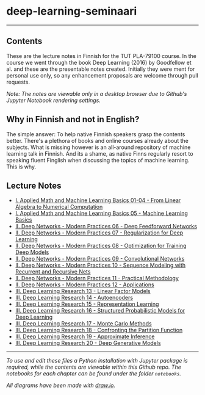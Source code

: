 # deep-learning-seminaari

---

## Contents

These are the lecture notes in Finnish for the TUT PLA-79100 course. In the course we went through the book Deep Learning (2016) by Goodfellow et al. and these are the presentable notes created. Initially they were ment for personal use only, so any enhancement proposals are welcome through pull requests.

*Note: The notes are viewable only in a desktop browser due to Github's Jupyter Notebook rendering settings.*

## Why in Finnish and not in English?

The simple answer: To help native Finnish speakers grasp the contents better. There's a plethora of books and online courses already about the subjects. What is missing however is an all-around repository of machine learning talk in Finnish. And its a shame, as native Finns regularly resort to speaking fluent Finglish when discussing the topics of machine learning. This is why. 

## Lecture Notes

 - [I. Applied Math and Machine Learning Basics 01-04 - From Linear Algebra to Numerical Computation](https://github.com/karmus89/deep-learning-seminaari/blob/master/notebooks//I.%20Applied%20Math%20and%20Machine%20Learning%20Basics%2001-04%20-%20From%20Linear%20Algebra%20to%20Numerical%20Computation.ipynb)
 - [I. Applied Math and Machine Learning Basics 05 - Machine Learning Basics](https://github.com/karmus89/deep-learning-seminaari/blob/master/notebooks//I.%20Applied%20Math%20and%20Machine%20Learning%20Basics%2005%20-%20Machine%20Learning%20Basics.ipynb)
 - [II. Deep Networks - Modern Practices 06 - Deep Feedforward Networks](https://github.com/karmus89/deep-learning-seminaari/blob/master/notebooks//II.%20Deep%20Networks%20-%20Modern%20Practices%2006%20-%20Deep%20Feedforward%20Networks.ipynb)
 - [II. Deep Networks - Modern Practices 07 - Regularization for Deep Learning](https://github.com/karmus89/deep-learning-seminaari/blob/master/notebooks//II.%20Deep%20Networks%20-%20Modern%20Practices%2007%20-%20Regularization%20for%20Deep%20Learning.ipynb)
 - [II. Deep Networks - Modern Practices 08 - Optimization for Training Deep Models](https://github.com/karmus89/deep-learning-seminaari/blob/master/notebooks//II.%20Deep%20Networks%20-%20Modern%20Practices%2008%20-%20Optimization%20for%20Training%20Deep%20Models.ipynb)
 - [II. Deep Networks - Modern Practices 09 - Convolutional Networks](https://github.com/karmus89/deep-learning-seminaari/blob/master/notebooks//II.%20Deep%20Networks%20-%20Modern%20Practices%2009%20-%20Convolutional%20Networks.ipynb)
 - [II. Deep Networks - Modern Practices 10 - Sequence Modeling with Recurrent and Recursive Nets](https://github.com/karmus89/deep-learning-seminaari/blob/master/notebooks//II.%20Deep%20Networks%20-%20Modern%20Practices%2010%20-%20Sequence%20Modeling%20with%20Recurrent%20and%20Recursive%20Nets.ipynb)
 - [II. Deep Networks - Modern Practices 11 - Practical Methodology](https://github.com/karmus89/deep-learning-seminaari/blob/master/notebooks//II.%20Deep%20Networks%20-%20Modern%20Practices%2011%20-%20Practical%20Methodology.ipynb)
 - [II. Deep Networks - Modern Practices 12 - Applications](https://github.com/karmus89/deep-learning-seminaari/blob/master/notebooks//II.%20Deep%20Networks%20-%20Modern%20Practices%2012%20-%20Applications.ipynb)
 - [III. Deep Learning Research 13 - Linear Factor Models](https://github.com/karmus89/deep-learning-seminaari/blob/master/notebooks//III.%20Deep%20Learning%20Research%2013%20-%20Linear%20Factor%20Models.ipynb)
 - [III. Deep Learning Research 14 - Autoencoders](https://github.com/karmus89/deep-learning-seminaari/blob/master/notebooks//III.%20Deep%20Learning%20Research%2014%20-%20Autoencoders.ipynb)
 - [III. Deep Learning Research 15 - Representation Learning](https://github.com/karmus89/deep-learning-seminaari/blob/master/notebooks//III.%20Deep%20Learning%20Research%2015%20-%20Representation%20Learning.ipynb)
 - [III. Deep Learning Research 16 - Structured Probabilistic Models for Deep Learning](https://github.com/karmus89/deep-learning-seminaari/blob/master/notebooks//III.%20Deep%20Learning%20Research%2016%20-%20Structured%20Probabilistic%20Models%20for%20Deep%20Learning.ipynb)
 - [III. Deep Learning Research 17 - Monte Carlo Methods](https://github.com/karmus89/deep-learning-seminaari/blob/master/notebooks//III.%20Deep%20Learning%20Research%2017%20-%20Monte%20Carlo%20Methods.ipynb)
 - [III. Deep Learning Research 18 - Confronting the Partition Function](https://github.com/karmus89/deep-learning-seminaari/blob/master/notebooks//III.%20Deep%20Learning%20Research%2018%20-%20Confronting%20the%20Partition%20Function.ipynb)
 - [III. Deep Learning Research 19 - Approximate Inference](https://github.com/karmus89/deep-learning-seminaari/blob/master/notebooks//III.%20Deep%20Learning%20Research%2019%20-%20Approximate%20Inference.ipynb)
 - [III. Deep Learning Research 20 - Deep Generative Models](https://github.com/karmus89/deep-learning-seminaari/blob/master/notebooks//III.%20Deep%20Learning%20Research%2020%20-%20Deep%20Generative%20Models.ipynb)

---

*To use and edit these files a Python installation with Jupyter package is required, while the contents are viewable within this Github repo. The notebooks for each chapter can be found under the folder `notebooks`.*

*All diagrams have been made with [draw.io](https://www.draw.io/).*
